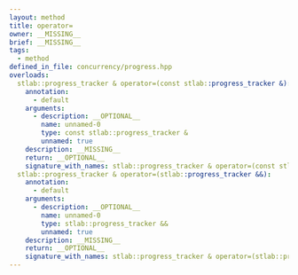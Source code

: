 ```yaml
---
layout: method
title: operator=
owner: __MISSING__
brief: __MISSING__
tags:
  - method
defined_in_file: concurrency/progress.hpp
overloads:
  stlab::progress_tracker & operator=(const stlab::progress_tracker &):
    annotation:
      - default
    arguments:
      - description: __OPTIONAL__
        name: unnamed-0
        type: const stlab::progress_tracker &
        unnamed: true
    description: __MISSING__
    return: __OPTIONAL__
    signature_with_names: stlab::progress_tracker & operator=(const stlab::progress_tracker &)
  stlab::progress_tracker & operator=(stlab::progress_tracker &&):
    annotation:
      - default
    arguments:
      - description: __OPTIONAL__
        name: unnamed-0
        type: stlab::progress_tracker &&
        unnamed: true
    description: __MISSING__
    return: __OPTIONAL__
    signature_with_names: stlab::progress_tracker & operator=(stlab::progress_tracker &&)
---
```

